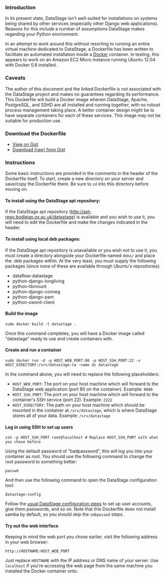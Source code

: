 ### Introduction

In its present state, DataStage isn't well-suited for installations on systems being shared by other services (especially other Django web applications). Reasons for this include a number of assumptions DataStage makes regarding your Python environment.

In an attempt to work around this without resorting to running an entire virtual machine dedicated to DataStage, a Dockerfile has been written to facilitate an automated installation inside a [Docker](https://www.docker.io/) container. In testing, this appears to work on an Amazon EC2 Micro instance running Ubuntu 12.04 with Docker 0.8 installed.

### Caveats

The author of this document and the linked Dockerfile is not associated with the DataStage project and makes no guarantees regarding its performance.
This Dockerfile will build a Docker image wherein DataStage, Apache, PostgreSQL, and SSHD are all installed and running together, with no robust process management taking place.
A better container design might be to have separate containers for each of these services.
This image may not be suitable for production use.

### Download the Dockerfile

* [View on Gist](https://gist.github.com/BHSPitMonkey/9081509)
* [Download (raw) from Gist](https://gist.github.com/BHSPitMonkey/9081509/raw)

### Instructions

Some basic instructions are provided in the comments in the header of the Dockerfile itself.
To start, create a new directory on your server and save/copy the Dockerfile there.
Be sure to `cd` into this directory before moving on.

#### To install using the DataStage apt repository:

If the DataStage apt repository (http://apt-repo.bodleian.ox.ac.uk/datastage) is available and you wish to use it, you will need to edit the Dockerfile and make the changes indicated in the header.

#### To install using local deb packages:

If the DataStage apt repository is unavailable or you wish not to use it, you must create a directory alongside your Dockerfile named `debs/` and place the .deb packages within. At the very least, you must supply the following packages (since none of these are available through Ubuntu's repositories):

* dataflow-datastage
* python-django-longliving  
* python-libmount
* python-django-conneg
* python-django-pam
* python-sword-client

#### Build the image

    sudo docker build -t datastage .

Once this command completes, you will have a Docker image called "datastage" ready to use and create containers with.

#### Create and run a container

    sudo docker run -d -p HOST_WEB_PORT:80 -p HOST_SSH_PORT:22 -v HOST_DIRECTORY:/srv/datastage:rw -name ds datastage

In the command above, you will need to replace the following placeholders:

* `HOST_WEB_PORT`: The port on your host machine which will forward to the DataStage web application (port 80 on the container). Example: `8080`
* `HOST_SSH_PORT`: The port on your host machine which will forward to the container's SSH service (port 22). Example: `2222`
* `HOST_DIRECTORY`: The path on your host machine which should be mounted in the container at `/srv/datastage`, which is where DataStage stores all of your data. Example: `/srv/datastage`

#### Log in using SSH to set up users

    ssh -p HOST_SSH_PORT root@localhost # Replace HOST_SSH_PORT with what you chose before

Using the default password of "badpassword", this will log you into your container as root.
You should use the following command to change the root password to something better:

    passwd

And then use the following command to open the DataStage configuration tool:

    datastage-config

Follow the [usual DataStage configuration steps](https://github.com/dataflow/DataStage/wiki/_pages) to set up user accounts, give them passwords, and so on. Note that this Dockerfile does not install samba by default, so you should skip the `smbpasswd` steps.

#### Try out the web interface

Keeping in mind the web port you chose earlier, visit the following address in your web browser:

    http://HOSTNAME:HOST_WEB_PORT

Just replace `HOSTNAME` with the IP address or DNS name of your server. Use `localhost` if you're accessing the web page from the same machine you installed the Docker container onto.